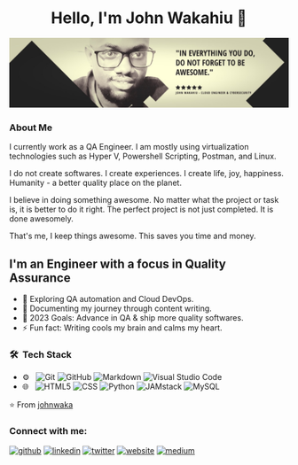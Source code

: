 <h1 align="center"> Hello, I'm John Wakahiu 👋 </h1>

![Developer](https://github.com/johnwaka/johnwaka/blob/master/cover.jpg)

### About Me
I currently work as a QA Engineer.
I am mostly using virtualization technologies such as Hyper V, Powershell Scripting, Postman, and Linux.

I do not create softwares. I create experiences. 
I create life, joy, happiness.
Humanity - a better quality place on the planet.

I believe in doing something awesome. 
No matter what the project or task is, it is better to do it right.
The perfect project is not just completed. It is done awesomely.

That's me, I keep things awesome. This saves you time and money.


## I'm an Engineer with a focus in Quality Assurance
- 🔭 Exploring QA automation and Cloud DevOps.
- 👯 Documenting my journey through content writing.
- 🥅 2023 Goals: Advance in QA & ship more quality softwares. 
- ⚡ Fun fact: Writing cools my brain and calms my heart.

<h3> 🛠 &nbsp;Tech Stack</h3>

- ⚙️ &nbsp;
  ![Git](https://img.shields.io/badge/-Git-333333?style=flat&logo=git)
  ![GitHub](https://img.shields.io/badge/-GitHub-333333?style=flat&logo=github)
  ![Markdown](https://img.shields.io/badge/-Markdown-333333?style=flat&logo=markdown)
  ![Visual Studio Code](https://img.shields.io/badge/-Visual%20Studio%20Code-333333?style=flat&logo=visual-studio-code&logoColor=007ACC)
- 🌐 &nbsp;
  ![HTML5](https://img.shields.io/badge/-HTML5-333333?style=flat&logo=HTML5)
  ![CSS](https://img.shields.io/badge/-CSS-333333?style=flat&logo=CSS3&logoColor=1572B6)
  ![Python](https://img.shields.io/badge/-Python-333333?style=flat&logo=Python)
  ![JAMstack](https://img.shields.io/badge/-JAMstack-333333?style=flat&logo=JAMstack)
  ![MySQL](https://img.shields.io/badge/-MySQL-333333?style=flat&logo=mysql)
  
  
⭐️ From [johnwaka](https://github.com/johnwaka)

### Connect with me:

[<img src='https://cdn.jsdelivr.net/npm/simple-icons@3.0.1/icons/github.svg' alt='github' height='40'>](https://github.com/johnwaka)  [<img src='https://cdn.jsdelivr.net/npm/simple-icons@3.0.1/icons/linkedin.svg' alt='linkedin' height='40'>](https://www.linkedin.com/in/johnwakahiu//)  [<img src='https://cdn.jsdelivr.net/npm/simple-icons@3.0.1/icons/twitter.svg' alt='twitter' height='40'>](https://twitter.com/jonniwaka)  [<img src='https://cdn.jsdelivr.net/npm/simple-icons@3.0.1/icons/icloud.svg' alt='website' height='40'>](https://www.johnwakahiu.com/)  [<img src='https://cdn.jsdelivr.net/npm/simple-icons@3.0.1/icons/medium.svg' alt='medium' height='40'>](https://medium.com/@johnwakalemah) 

